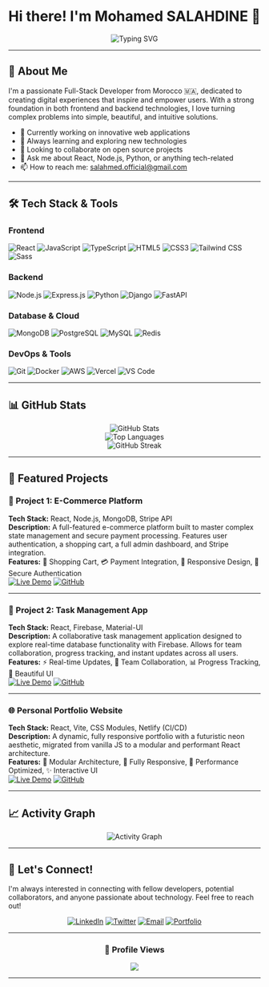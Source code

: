 <h1 align="center">
Hi there! I'm Mohamed SALAHDINE 👋
</h1>


<div align="center">
  
  ![Typing SVG](https://readme-typing-svg.herokuapp.com?font=Fira+Code&pause=1000&color=36BCF7&center=true&vCenter=true&width=435&lines=Full-Stack+Developer;Problem+Solver;Tech+Enthusiast;Always+Learning+New+Things)
  
</div>

---

## 🚀 About Me

I'm a passionate Full-Stack Developer from Morocco 🇲🇦, dedicated to creating digital experiences that inspire and empower users. With a strong foundation in both frontend and backend technologies, I love turning complex problems into simple, beautiful, and intuitive solutions.

- 🔭 Currently working on innovative web applications
- 🌱 Always learning and exploring new technologies
- 👯 Looking to collaborate on open source projects
- 💬 Ask me about React, Node.js, Python, or anything tech-related
- 📫 How to reach me: [salahmed.official@gmail.com](mailto:salahmed.official@gmail.com)
---

## 🛠️ Tech Stack & Tools

### Frontend
![React](https://img.shields.io/badge/React-20232A?style=for-the-badge&logo=react&logoColor=61DAFB)
![JavaScript](https://img.shields.io/badge/JavaScript-F7DF1E?style=for-the-badge&logo=javascript&logoColor=black)
![TypeScript](https://img.shields.io/badge/TypeScript-007ACC?style=for-the-badge&logo=typescript&logoColor=white)
![HTML5](https://img.shields.io/badge/HTML5-E34F26?style=for-the-badge&logo=html5&logoColor=white)
![CSS3](https://img.shields.io/badge/CSS3-1572B6?style=for-the-badge&logo=css3&logoColor=white)
![Tailwind CSS](https://img.shields.io/badge/Tailwind_CSS-38B2AC?style=for-the-badge&logo=tailwind-css&logoColor=white)
![Sass](https://img.shields.io/badge/Sass-CC6699?style=for-the-badge&logo=sass&logoColor=white)

### Backend
![Node.js](https://img.shields.io/badge/Node.js-43853D?style=for-the-badge&logo=node.js&logoColor=white)
![Express.js](https://img.shields.io/badge/Express.js-404D59?style=for-the-badge)
![Python](https://img.shields.io/badge/Python-3776AB?style=for-the-badge&logo=python&logoColor=white)
![Django](https://img.shields.io/badge/Django-092E20?style=for-the-badge&logo=django&logoColor=white)
![FastAPI](https://img.shields.io/badge/FastAPI-005571?style=for-the-badge&logo=fastapi)

### Database & Cloud
![MongoDB](https://img.shields.io/badge/MongoDB-4EA94B?style=for-the-badge&logo=mongodb&logoColor=white)
![PostgreSQL](https://img.shields.io/badge/PostgreSQL-316192?style=for-the-badge&logo=postgresql&logoColor=white)
![MySQL](https://img.shields.io/badge/MySQL-00000F?style=for-the-badge&logo=mysql&logoColor=white)
![Redis](https://img.shields.io/badge/redis-%23DD0031.svg?&style=for-the-badge&logo=redis&logoColor=white)

### DevOps & Tools
![Git](https://img.shields.io/badge/GIT-E44C30?style=for-the-badge&logo=git&logoColor=white)
![Docker](https://img.shields.io/badge/Docker-2496ED?style=for-the-badge&logo=docker&logoColor=white)
![AWS](https://img.shields.io/badge/Amazon_AWS-232F3E?style=for-the-badge&logo=amazon-aws&logoColor=white)
![Vercel](https://img.shields.io/badge/Vercel-000000?style=for-the-badge&logo=vercel&logoColor=white)
![VS Code](https://img.shields.io/badge/Visual_Studio_Code-0078D4?style=for-the-badge&logo=visual%20studio%20code&logoColor=white)

---

## 📊 GitHub Stats

<div align="center">
  <img src="https://github-readme-stats.vercel.app/api?username=salahmed1&show_icons=true&theme=tokyonight&hide_border=true&count_private=true" alt="GitHub Stats" />
</div>

<div align="center">
  <img src="https://github-readme-stats.vercel.app/api/top-langs/?username=salahmed1&layout=compact&theme=tokyonight&hide_border=true" alt="Top Languages" />
</div>

<div align="center">
  <img src="https://github-readme-streak-stats.herokuapp.com/?user=salahmed1&theme=tokyonight&hide_border=true" alt="GitHub Streak" />
</div>

---

## 🚀 Featured Projects

### 🎨 Project 1: E-Commerce Platform
<!-- Add a cool screenshot or GIF of your project here! -->
<!-- ![E-Commerce Platform Demo](./images/ecommerce-demo.gif) -->

**Tech Stack:** React, Node.js, MongoDB, Stripe API  
**Description:** A full-featured e-commerce platform built to master complex state management and secure payment processing. Features user authentication, a shopping cart, a full admin dashboard, and Stripe integration.  
**Features:** 🛒 Shopping Cart, 💳 Payment Integration, 📱 Responsive Design, 🔐 Secure Authentication  
[![Live Demo](https://img.shields.io/badge/Live%20Demo-success?style=for-the-badge&logo=netlify)](REPLACE_WITH_YOUR_ECOMMERCE_DEMO_LINK) [![GitHub](https://img.shields.io/badge/GitHub-181717?style=for-the-badge&logo=github)](REPLACE_WITH_YOUR_ECOMMERCE_REPO_LINK)

---

### 📱 Project 2: Task Management App
<!-- Add a cool screenshot or GIF of your project here! -->
<!-- ![Task App Demo](./images/task-app-demo.gif) -->

**Tech Stack:** React, Firebase, Material-UI  
**Description:** A collaborative task management application designed to explore real-time database functionality with Firebase. Allows for team collaboration, progress tracking, and instant updates across all users.  
**Features:** ⚡ Real-time Updates, 👥 Team Collaboration, 📊 Progress Tracking, 🎨 Beautiful UI  
[![Live Demo](https://img.shields.io/badge/Live%20Demo-success?style=for-the-badge&logo=netlify)](REPLACE_WITH_YOUR_TASK_APP_DEMO_LINK) [![GitHub](https://img.shields.io/badge/GitHub-181717?style=for-the-badge&logo=github)](REPLACE_WITH_YOUR_TASK_APP_REPO_LINK)

---

### 🌐 Personal Portfolio Website
<!-- Add a cool screenshot or GIF of your project here! -->
<!-- ![Portfolio Demo](./images/portfolio-demo.gif) -->

**Tech Stack:** React, Vite, CSS Modules, Netlify (CI/CD)  
**Description:** A dynamic, fully responsive portfolio with a futuristic neon aesthetic, migrated from vanilla JS to a modular and performant React architecture.  
**Features:** 🧩 Modular Architecture, 📱 Fully Responsive, 🚀 Performance Optimized, ✨ Interactive UI  
[![Live Demo](https://img.shields.io/badge/Live%20Demo-success?style=for-the-badge&logo=netlify)](https://salahmed.netlify.app/) [![GitHub](https://img.shields.io/badge/GitHub-181717?style=for-the-badge&logo=github)](https://github.com/salahmed1/react-portfolio)



---


## 📈 Activity Graph

<div align="center">
  <img src="https://github-readme-activity-graph.vercel.app/graph?username=salahmed1&theme=tokyo-night&hide_border=true&area=true" alt="Activity Graph" />
</div>

---


## 🤝 Let's Connect!

I'm always interested in connecting with fellow developers, potential collaborators, and anyone passionate about technology. Feel free to reach out!

<div align="center">
  
[![LinkedIn](https://img.shields.io/badge/LinkedIn-0077B5?style=for-the-badge&logo=linkedin&logoColor=white)](https://www.linkedin.com/in/mohamed-salahdine/)
[![Twitter](https://img.shields.io/badge/Twitter-1DA1F2?style=for-the-badge&logo=twitter&logoColor=white)](https://x.com/salahmed111)
[![Email](https://img.shields.io/badge/Email-D14836?style=for-the-badge&logo=gmail&logoColor=white)](mailto:salahmed.official@gmail.com)
[![Portfolio](https://img.shields.io/badge/Portfolio-000000?style=for-the-badge&logo=About.me&logoColor=white)](https://salahmed.netlify.app)

</div>

---

<div align="center">
  
  
  ### 👀 Profile Views
  ![](https://komarev.com/ghpvc/?username=salahmed1&color=blueviolet&style=for-the-badge)
  
</div>

---
